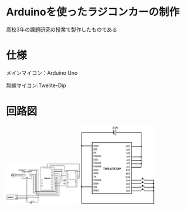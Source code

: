 # Arduinoを使ったラジコンカーの制作
高校3年の課題研究の授業で製作したものである

# 仕様
メインマイコン：Arduino Uno

無線マイコン:Twelite-Dip

# 回路図
<img src="https://github.com/carlos-paniagua/ArduinoRadio-controlled-car/blob/main/%E3%83%A9%E3%82%B8%E3%82%B3%E3%83%B3%E3%82%AB%E3%83%BC%E3%81%AE%E5%9B%9E%E8%B7%AF%E5%9B%B3.png" width="200">
<img src="https://github.com/carlos-paniagua/ArduinoRadio-controlled-car/blob/main/%E3%82%B3%E3%83%B3%E3%83%88%E3%83%AD%E3%83%BC%E3%83%A9%E3%83%BC%E3%81%AE%E5%9B%9E%E8%B7%AF%E5%9B%B3.png" width="200">

